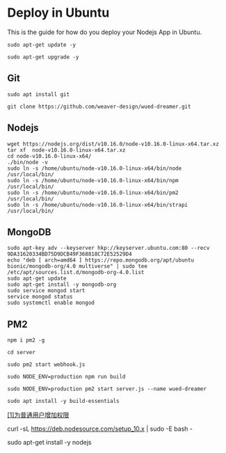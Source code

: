 # Deploy in Ubuntu

This is the guide for how do you deploy your Nodejs App in Ubuntu.

``` linux
sudo apt-get update -y

sudo apt-get upgrade -y
```

## Git

``` linux
sudo apt install git
```

``` git
git clone https://github.com/weaver-design/wued-dreamer.git
```

## Nodejs

``` linux
wget https://nodejs.org/dist/v10.16.0/node-v10.16.0-linux-x64.tar.xz
tar xf  node-v10.16.0-linux-x64.tar.xz
cd node-v10.16.0-linux-x64/
./bin/node -v
sudo ln -s /home/ubuntu/node-v10.16.0-linux-x64/bin/node /usr/local/bin/
sudo ln -s /home/ubuntu/node-v10.16.0-linux-x64/bin/npm  /usr/local/bin/
sudo ln -s /home/ubuntu/node-v10.16.0-linux-x64/bin/pm2  /usr/local/bin/
sudo ln -s /home/ubuntu/node-v10.16.0-linux-x64/bin/strapi  /usr/local/bin/
```

## MongoDB

``` linux
sudo apt-key adv --keyserver hkp://keyserver.ubuntu.com:80 --recv 9DA31620334BD75D9DCB49F368818C72E52529D4
echo "deb [ arch=amd64 ] https://repo.mongodb.org/apt/ubuntu bionic/mongodb-org/4.0 multiverse" | sudo tee /etc/apt/sources.list.d/mongodb-org-4.0.list
sudo apt-get update
sudo apt-get install -y mongodb-org
sudo service mongod start
service mongod status
sudo systemctl enable mongod
```

## PM2

``` npm
npm i pm2 -g
```

``` npm
cd server

sudo pm2 start webhook.js

sudo NODE_ENV=production npm run build

sudo NODE_ENV=production pm2 start server.js --name wued-dreamer
```

```
sudo apt install -y build-essentials
```

[[1]为普通用户增加权限](https://bbs.aliyun.com/simple/t334024.html)

curl -sL https://deb.nodesource.com/setup_10.x | sudo -E bash -

sudo apt-get install -y nodejs
